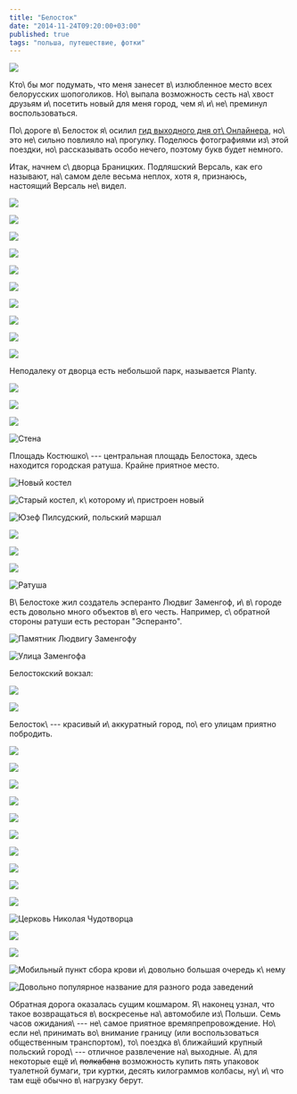 ```yaml
---
title: "Белосток"
date: "2014-11-24T09:20:00+03:00"
published: true
tags: "польша, путешествие, фотки"
---
```


![](/images/travel/2014-10-bialystok/cover.jpg)

Кто\ бы мог подумать, что меня занесет в\ излюбленное место всех белорусских шопоголиков. Но\ выпала возможность сесть
на\ хвост друзьям и\ посетить новый для меня город, чем я\ и\ не\ преминул воспользоваться.

По\ дороге в\ Белосток я\ осилил [гид выходного дня от\ Онлайнера][onliner], но\ это не\ сильно повлияло на\ прогулку.
Поделюсь фотографиями из\ этой поездки, но\ рассказывать особо нечего, поэтому букв будет немного.

<!--more-->

Итак, начнем с\ дворца Браницких. Подляшский Версаль, как его называют, на\ самом деле весьма неплох, хотя я, признаюсь,
настоящий Версаль не\ видел.

![](/images/travel/2014-10-bialystok/palac-1.jpg)

![](/images/travel/2014-10-bialystok/palac-2.jpg)

![](/images/travel/2014-10-bialystok/palac-3.jpg)

![](/images/travel/2014-10-bialystok/palac-4.jpg)

![](/images/travel/2014-10-bialystok/palac-5.jpg)

![](/images/travel/2014-10-bialystok/palac-6.jpg)

![](/images/travel/2014-10-bialystok/palac-7.jpg)

![](/images/travel/2014-10-bialystok/palac-8.jpg)

![](/images/travel/2014-10-bialystok/palac-9.jpg)

![](/images/travel/2014-10-bialystok/palac-10.jpg)

Неподалеку от дворца есть небольшой парк, называется Planty.

![](/images/travel/2014-10-bialystok/park-1.jpg)

![](/images/travel/2014-10-bialystok/park-2.jpg)

![](/images/travel/2014-10-bialystok/park-3.jpg)

![Стена](/images/travel/2014-10-bialystok/park-4.jpg "Стена")

Площадь Костюшко\ --- центральная площадь Белостока, здесь находится городская ратуша. Крайне приятное место.

![Новый костел](/images/travel/2014-10-bialystok/central-square-1.jpg "Новый костел")

![Старый костел, к\ которому и\ пристроен новый](/images/travel/2014-10-bialystok/central-square-2.jpg "Старый костел, к которому и пристроен новый")

![Юзеф Пилсудский, польский маршал](/images/travel/2014-10-bialystok/central-square-3.jpg "Юзеф Пилсудский, польский маршал")

![](/images/travel/2014-10-bialystok/central-square-4.jpg)

![](/images/travel/2014-10-bialystok/central-square-5.jpg)

![](/images/travel/2014-10-bialystok/central-square-6.jpg)

![Ратуша](/images/travel/2014-10-bialystok/central-square-townhall.jpg "Ратуша")

В\ Белостоке жил создатель эсперанто Людвиг Заменгоф, и\ в\ городе есть довольно много объектов в\ его честь. Например,
с\ обратной стороны ратуши есть ресторан "Эсперанто".

![Памятник Людвигу Заменгофу](/images/travel/2014-10-bialystok/zamenhof-1.jpg "Памятник Людвигу Заменгофу")

![Улица Заменгофа](/images/travel/2014-10-bialystok/zamenhof-2.jpg "Улица Заменгофа")

Белостокский вокзал:

![](/images/travel/2014-10-bialystok/railway-station-1.jpg)

![](/images/travel/2014-10-bialystok/railway-station-2.jpg)

Белосток\ --- красивый и\ аккуратный город, по\ его улицам приятно побродить.

![](/images/travel/2014-10-bialystok/streets-1.jpg)

![](/images/travel/2014-10-bialystok/streets-2.jpg)

![](/images/travel/2014-10-bialystok/streets-3.jpg)

![](/images/travel/2014-10-bialystok/streets-4.jpg)

![](/images/travel/2014-10-bialystok/streets-5.jpg)

![](/images/travel/2014-10-bialystok/streets-6.jpg)

![](/images/travel/2014-10-bialystok/streets-7.jpg)

![](/images/travel/2014-10-bialystok/streets-8.jpg)

![](/images/travel/2014-10-bialystok/streets-9.jpg)

![](/images/travel/2014-10-bialystok/streets-10.jpg)

![Церковь Николая Чудотворца](/images/travel/2014-10-bialystok/church-of-nikolaj-chudotvorec.jpg)

![](/images/travel/2014-10-bialystok/streets-11.jpg)

![](/images/travel/2014-10-bialystok/streets-12.jpg)

![Мобильный пункт сбора крови и\ довольно большая очередь к\ нему](/images/travel/2014-10-bialystok/streets-13.jpg "Мобильный пункт сбора крови и довольно большая очередь к нему")

![Довольно популярное название для разного рода заведений](/images/travel/2014-10-bialystok/streets-14.jpg "Довольно популярное название для разного рода заведений")

Обратная дорога оказалась сущим кошмаром. Я\ наконец узнал, что такое возвращаться в\ воскресенье на\ автомобиле
из\ Польши. Семь часов ожидания\ --- не\ самое приятное времяпрепровождение. Но\ если не\ принимать во\ внимание границу
(или воспользоваться общественным транспортом), то\ поездка в\ ближайший крупный польский город\ --- отличное
развлечение на\ выходные. А\ для некоторые ещё и\ ~~полкабана~~ возможность купить пять упаковок туалетной бумаги, три
куртки, десять килограммов колбасы, ну\ и\ что там ещё обычно в\ нагрузку берут.

[onliner]: http://realt.onliner.by/2013/10/21/bialystok
